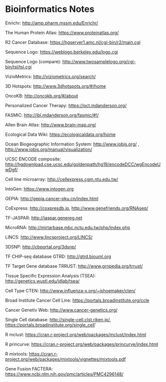 # Bioinformatics Notes

Enrichr: http://amp.pharm.mssm.edu/Enrichr/

The Human Protein Atlas: https://www.proteinatlas.org/

R2 Cancer Database: https://hgserver1.amc.nl/cgi-bin/r2/main.cgi

Sequence Logo: https://weblogo.berkeley.edu/logo.cgi

Sequence Logo (compare): http://www.twosamplelogo.org/cgi-bin/tsl/tsl.cgi

VizioMetrics: http://viziometrics.org/search/

3D Hotspots: http://www.3dhotspots.org/#/home

OncoKB: http://oncokb.org/#/about

Personalized Cancer Therapy: https://pct.mdanderson.org/

FASMIC: http://ibl.mdanderson.org/fasmic/#!/

Allen Brain Atlas: http://www.brain-map.org/

Ecological Data Wiki: https://ecologicaldata.org/home

Ocean Biogeographic Information System: http://www.iobis.org/ , http://www.iobis.org/manual/visualization/

UCSC ENCODE composite: http://hgdownload.cse.ucsc.edu/goldenpath/hg19/encodeDCC/wgEncodeUwDgf/

Cell line microarray: http://cellexpress.cgm.ntu.edu.tw/

IntoGen: https://www.intogen.org

GEPIA: http://gepia.cancer-pku.cn/index.html

CoExpress: http://coxpresdb.jp, http://www.genefriends.org/RNAseq/

TF-JASPAR: http://jaspar.genereg.net

MicroRNA: http://mirtarbase.mbc.nctu.edu.tw/php/index.php

LINCS: http://www.lincsproject.org/LINCS/

3DSNP: http://cbportal.org/3dsnp/

TF CHIP-seq database GTRD: http://gtrd.biouml.org

TF Target Gene database TRRUST: http://www.grnpedia.org/trrust/

Tissue Specific Expression Analysis (TSEA): http://genetics.wustl.edu/jdlab/tsea/

Cell Type CTEN: http://www.influenza-x.org/~jshoemaker/cten/

Broad Institute Cancer Cell Line: https://portals.broadinstitute.org/ccle

Cancer Genetiv Web: http://www.cancer-genetics.org/

Single Cell database: http://single-cell.clst.riken.jp/, https://portals.broadinstitute.org/single_cell'

R mclust: https://cran.r-project.org/web/packages/mclust/index.html

R princurve: https://cran.r-project.org/web/packages/princurve/index.html

R mixtools: https://cran.r-project.org/web/packages/mixtools/vignettes/mixtools.pdf

Gene Fusion FACTERA: https://www.ncbi.nlm.nih.gov/pmc/articles/PMC4296148/
